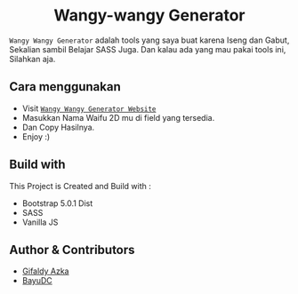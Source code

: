 <h1 align="center">Wangy-wangy Generator</h1>

`Wangy Wangy Generator` adalah tools yang saya buat karena Iseng dan Gabut, Sekalian sambil Belajar SASS Juga. Dan kalau ada yang mau pakai tools ini, Silahkan aja.

## Cara menggunakan

- Visit [`Wangy Wangy Generator Website`](https://gifaldyazkaa.github.io/wangy-wangy)
- Masukkan Nama Waifu 2D mu di field yang tersedia.
- Dan Copy Hasilnya.
- Enjoy :)

## Build with

This Project is Created and Build with :

- Bootstrap 5.0.1 Dist
- SASS
- Vanilla JS

## Author & Contributors

- [Gifaldy Azka](https://github.com/gifaldyazkaa)
- [BayuDC](https://github.com/BayuDC)
